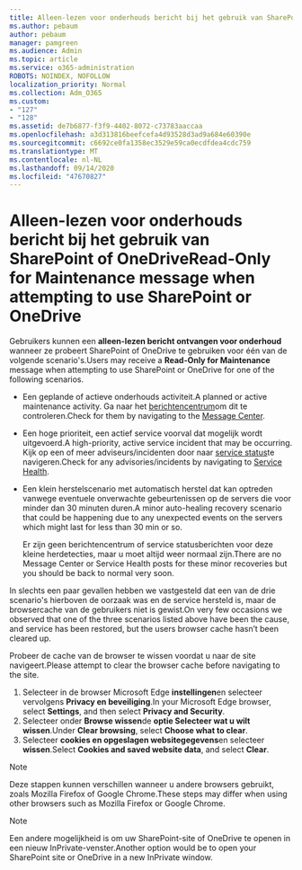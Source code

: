 ```yaml
---
title: Alleen-lezen voor onderhouds bericht bij het gebruik van SharePoint of OneDrive
ms.author: pebaum
author: pebaum
manager: pamgreen
ms.audience: Admin
ms.topic: article
ms.service: o365-administration
ROBOTS: NOINDEX, NOFOLLOW
localization_priority: Normal
ms.collection: Adm_O365
ms.custom:
- "127"
- "128"
ms.assetid: de7b6877-f3f9-4402-8072-c73783aaccaa
ms.openlocfilehash: a3d313816beefcefa4d93528d3ad9a684e60390e
ms.sourcegitcommit: c6692ce0fa1358ec3529e59ca0ecdfdea4cdc759
ms.translationtype: MT
ms.contentlocale: nl-NL
ms.lasthandoff: 09/14/2020
ms.locfileid: "47670827"
---
```

# <a name="read-only-for-maintenance-message-when-attempting-to-use-sharepoint-or-onedrive"></a><span data-ttu-id="b544f-102">Alleen-lezen voor onderhouds bericht bij het gebruik van SharePoint of OneDrive</span><span class="sxs-lookup"><span data-stu-id="b544f-102">Read-Only for Maintenance message when attempting to use SharePoint or OneDrive</span></span>

<span data-ttu-id="b544f-103">Gebruikers kunnen een **alleen-lezen bericht ontvangen voor onderhoud** wanneer ze probeert SharePoint of OneDrive te gebruiken voor één van de volgende scenario's.</span><span class="sxs-lookup"><span data-stu-id="b544f-103">Users may receive a **Read-Only for Maintenance** message when attempting to use SharePoint or OneDrive for one of the following scenarios.</span></span> 

-   <span data-ttu-id="b544f-104">Een geplande of actieve onderhouds activiteit.</span><span class="sxs-lookup"><span data-stu-id="b544f-104">A planned or active maintenance activity.</span></span>  <span data-ttu-id="b544f-105">Ga naar het [berichtencentrum](https://portal.office.com/adminportal/home#/messagecenter)om dit te controleren.</span><span class="sxs-lookup"><span data-stu-id="b544f-105">Check for them by navigating to the [Message Center](https://portal.office.com/adminportal/home#/messagecenter).</span></span>
-   <span data-ttu-id="b544f-106">Een hoge prioriteit, een actief service voorval dat mogelijk wordt uitgevoerd.</span><span class="sxs-lookup"><span data-stu-id="b544f-106">A high-priority, active service incident that may be occurring.</span></span> <span data-ttu-id="b544f-107">Kijk op een of meer adviseurs/incidenten door naar [service status](https://portal.office.com/adminportal/home#/servicehealth)te navigeren.</span><span class="sxs-lookup"><span data-stu-id="b544f-107">Check for any advisories/incidents by navigating to [Service Health](https://portal.office.com/adminportal/home#/servicehealth).</span></span>
-   <span data-ttu-id="b544f-108">Een klein herstelscenario met automatisch herstel dat kan optreden vanwege eventuele onverwachte gebeurtenissen op de servers die voor minder dan 30 minuten duren.</span><span class="sxs-lookup"><span data-stu-id="b544f-108">A minor auto-healing recovery scenario that could be happening due to any unexpected events on the servers which might last for less than 30 min or so.</span></span> 
    
    <span data-ttu-id="b544f-109">Er zijn geen berichtencentrum of service statusberichten voor deze kleine herdetecties, maar u moet altijd weer normaal zijn.</span><span class="sxs-lookup"><span data-stu-id="b544f-109">There are no Message Center or Service Health posts for these minor recoveries but you should be back to normal very soon.</span></span>

<span data-ttu-id="b544f-110">In slechts een paar gevallen hebben we vastgesteld dat een van de drie scenario's hierboven de oorzaak was en de service hersteld is, maar de browsercache van de gebruikers niet is gewist.</span><span class="sxs-lookup"><span data-stu-id="b544f-110">On very few occasions we observed that one of the three scenarios listed above have been the cause, and service has been restored, but the users browser cache hasn’t been cleared up.</span></span>

<span data-ttu-id="b544f-111">Probeer de cache van de browser te wissen voordat u naar de site navigeert.</span><span class="sxs-lookup"><span data-stu-id="b544f-111">Please attempt to clear the browser cache before navigating to the site.</span></span>

1. <span data-ttu-id="b544f-112">Selecteer in de browser Microsoft Edge **instellingen**en selecteer vervolgens **Privacy en beveiliging**.</span><span class="sxs-lookup"><span data-stu-id="b544f-112">In your Microsoft Edge browser, select **Settings**, and then select **Privacy and Security**.</span></span>
2. <span data-ttu-id="b544f-113">Selecteer onder **Browse wissen**de **optie Selecteer wat u wilt wissen**.</span><span class="sxs-lookup"><span data-stu-id="b544f-113">Under **Clear browsing**, select **Choose what to clear**.</span></span>
3. <span data-ttu-id="b544f-114">Selecteer **cookies en opgeslagen websitegegevens**en selecteer **wissen**.</span><span class="sxs-lookup"><span data-stu-id="b544f-114">Select **Cookies and saved website data**, and select **Clear**.</span></span>

>[!Note] 
> <span data-ttu-id="b544f-115">Deze stappen kunnen verschillen wanneer u andere browsers gebruikt, zoals Mozilla Firefox of Google Chrome.</span><span class="sxs-lookup"><span data-stu-id="b544f-115">These steps may differ when using other browsers such as Mozilla Firefox or Google Chrome.</span></span>

>[!Note] 
> <span data-ttu-id="b544f-116">Een andere mogelijkheid is om uw SharePoint-site of OneDrive te openen in een nieuw InPrivate-venster.</span><span class="sxs-lookup"><span data-stu-id="b544f-116">Another option would be to open your SharePoint site or OneDrive in a new InPrivate window.</span></span>